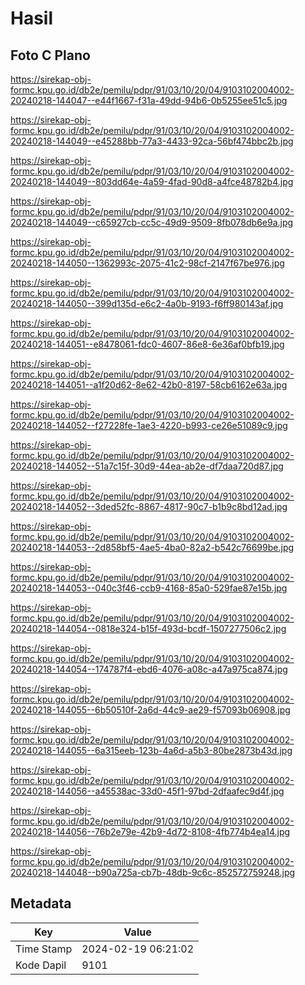 # Hasil

## Foto C Plano

https://sirekap-obj-formc.kpu.go.id/db2e/pemilu/pdpr/91/03/10/20/04/9103102004002-20240218-144047--e44f1667-f31a-49dd-94b6-0b5255ee51c5.jpg

https://sirekap-obj-formc.kpu.go.id/db2e/pemilu/pdpr/91/03/10/20/04/9103102004002-20240218-144049--e45288bb-77a3-4433-92ca-56bf474bbc2b.jpg

https://sirekap-obj-formc.kpu.go.id/db2e/pemilu/pdpr/91/03/10/20/04/9103102004002-20240218-144049--803dd64e-4a59-4fad-90d8-a4fce48782b4.jpg

https://sirekap-obj-formc.kpu.go.id/db2e/pemilu/pdpr/91/03/10/20/04/9103102004002-20240218-144049--c65927cb-cc5c-49d9-9509-8fb078db6e9a.jpg

https://sirekap-obj-formc.kpu.go.id/db2e/pemilu/pdpr/91/03/10/20/04/9103102004002-20240218-144050--1362993c-2075-41c2-98cf-2147f67be976.jpg

https://sirekap-obj-formc.kpu.go.id/db2e/pemilu/pdpr/91/03/10/20/04/9103102004002-20240218-144050--399d135d-e6c2-4a0b-9193-f6ff980143af.jpg

https://sirekap-obj-formc.kpu.go.id/db2e/pemilu/pdpr/91/03/10/20/04/9103102004002-20240218-144051--e8478061-fdc0-4607-86e8-6e36af0bfb19.jpg

https://sirekap-obj-formc.kpu.go.id/db2e/pemilu/pdpr/91/03/10/20/04/9103102004002-20240218-144051--a1f20d62-8e62-42b0-8197-58cb6162e63a.jpg

https://sirekap-obj-formc.kpu.go.id/db2e/pemilu/pdpr/91/03/10/20/04/9103102004002-20240218-144052--f27228fe-1ae3-4220-b993-ce26e51089c9.jpg

https://sirekap-obj-formc.kpu.go.id/db2e/pemilu/pdpr/91/03/10/20/04/9103102004002-20240218-144052--51a7c15f-30d9-44ea-ab2e-df7daa720d87.jpg

https://sirekap-obj-formc.kpu.go.id/db2e/pemilu/pdpr/91/03/10/20/04/9103102004002-20240218-144052--3ded52fc-8867-4817-90c7-b1b9c8bd12ad.jpg

https://sirekap-obj-formc.kpu.go.id/db2e/pemilu/pdpr/91/03/10/20/04/9103102004002-20240218-144053--2d858bf5-4ae5-4ba0-82a2-b542c76699be.jpg

https://sirekap-obj-formc.kpu.go.id/db2e/pemilu/pdpr/91/03/10/20/04/9103102004002-20240218-144053--040c3f46-ccb9-4168-85a0-529fae87e15b.jpg

https://sirekap-obj-formc.kpu.go.id/db2e/pemilu/pdpr/91/03/10/20/04/9103102004002-20240218-144054--0818e324-b15f-493d-bcdf-1507277506c2.jpg

https://sirekap-obj-formc.kpu.go.id/db2e/pemilu/pdpr/91/03/10/20/04/9103102004002-20240218-144054--174787f4-ebd6-4076-a08c-a47a975ca874.jpg

https://sirekap-obj-formc.kpu.go.id/db2e/pemilu/pdpr/91/03/10/20/04/9103102004002-20240218-144055--6b50510f-2a6d-44c9-ae29-f57093b06908.jpg

https://sirekap-obj-formc.kpu.go.id/db2e/pemilu/pdpr/91/03/10/20/04/9103102004002-20240218-144055--6a315eeb-123b-4a6d-a5b3-80be2873b43d.jpg

https://sirekap-obj-formc.kpu.go.id/db2e/pemilu/pdpr/91/03/10/20/04/9103102004002-20240218-144056--a45538ac-33d0-45f1-97bd-2dfaafec9d4f.jpg

https://sirekap-obj-formc.kpu.go.id/db2e/pemilu/pdpr/91/03/10/20/04/9103102004002-20240218-144056--76b2e79e-42b9-4d72-8108-4fb774b4ea14.jpg

https://sirekap-obj-formc.kpu.go.id/db2e/pemilu/pdpr/91/03/10/20/04/9103102004002-20240218-144048--b90a725a-cb7b-48db-9c6c-852572759248.jpg


## Metadata

| Key        | Value               |
| ---------- | ------------------- |
| Time Stamp | 2024-02-19 06:21:02 |
| Kode Dapil | 9101                |



